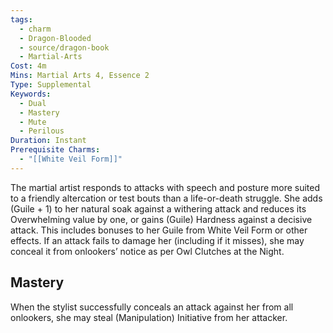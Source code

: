 ```yaml
---
tags:
  - charm
  - Dragon-Blooded
  - source/dragon-book
  - Martial-Arts
Cost: 4m
Mins: Martial Arts 4, Essence 2
Type: Supplemental
Keywords:
  - Dual
  - Mastery
  - Mute
  - Perilous
Duration: Instant
Prerequisite Charms:
  - "[[White Veil Form]]"
---
```

The martial artist responds to attacks with speech and posture more suited to a friendly altercation or test bouts than a life-or-death struggle. She adds (Guile + 1) to her natural soak against a withering attack and reduces its Overwhelming value by one, or gains (Guile) Hardness against a decisive attack. This includes bonuses to her Guile from White Veil Form or other effects. If an attack fails to damage her (including if it misses), she may conceal it from onlookers’ notice as per Owl Clutches at the Night. 
## Mastery

When the stylist successfully conceals an attack against her from all onlookers, she may steal (Manipulation) Initiative from her attacker.